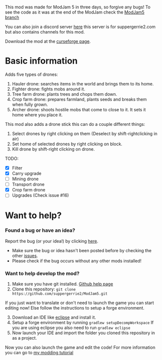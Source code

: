This mod was made for ModJam 5 in three days, so forgive any bugs! 
To see the code as it was at the end of the ModJam check the [ModJam5 branch](https://github.com/suppergerrie2/ModJam5/tree/ModJam5)

You can also join a discord server [here](https://discord.gg/VHD4Ptm) this server is for suppergerrie2.com but also contains channels for this mod.

Download the mod at the [curseforge page](https://minecraft.curseforge.com/projects/suppergerrie2s-drone-mod).

# Basic information

Adds five types of drones:
1. Hauler drone: searches items in the world and brings them to its home.
2. Fighter drone: fights mobs around it.
3. Tree farm drone: plants trees and chops them down.
4. Crop farm drone: prepares farmland, plants seeds and breaks them when fully grown.
5. Archer drone: shoots hostile mobs that come to close to it.
It sets it home where you place it. 

This mod also adds a drone stick this can do a couple different things:
1. Select drones by right clicking on them (Deselect by shift-rightclicking in air)
2. Set home of selected drones by right clicking on block.
3. Kill drone by shift-right clicking on drone.

TODO:
- [x] Filter
- [x] Carry upgrade
- [ ] Mining drone
- [ ] Transport drone
- [x] Crop farm drone
- [ ] Upgrades (Check issue #16)

# Want to help?

### Found a bug or have an idea?
Report the bug (or your idea!) by clicking [here](https://github.com/suppergerrie2/ModJam5/issues/new).
- Make sure the bug or idea hasn't been posted before by checking the other [issues](https://github.com/suppergerrie2/ModJam5/issues).
- Please check if the bug occurs without any other mods installed!

### Want to help develop the mod?
1. Make sure you have git installed. [Github help page](https://help.github.com/articles/set-up-git/)
2. Clone this repository: `git clone https://github.com/suppergerrie2/ModJam5.git`

If you just want to translate or don't need to launch the game you can start editing now! Else follow the instructions to setup a forge environment.

3. Download an IDE like [eclipse](https://www.eclipse.org/home/index.php) and install it.
4. Setup a forge environment by running `gradlew setupDecompWorkspace`
   If you are using eclipse you also need to run `gradlew eclipse`
5. Now launch your IDE and import the folder you cloned this repository in as a project.

Now you can also launch the game and edit the code! For more information you can go to [my modding tutorial](https://www.suppergerrie2.com/minecraft-1-12-modding-with-forge-1-getting-started/)
